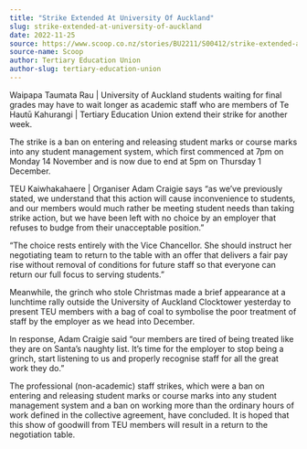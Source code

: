```yaml
---
title: "Strike Extended At University Of Auckland"
slug: strike-extended-at-university-of-auckland
date: 2022-11-25
source: https://www.scoop.co.nz/stories/BU2211/S00412/strike-extended-at-university-of-auckland.htm
source-name: Scoop
author: Tertiary Education Union
author-slug: tertiary-education-union
---
```


<p>Waipapa Taumata Rau | University of Auckland students
waiting for final grades may have to wait longer as academic
staff who are members of Te Hautū Kahurangi | Tertiary
Education Union extend their strike for another
week.</p>

<p>The strike is a ban on entering and releasing
student marks or course marks into any student management
system, which first commenced at 7pm on Monday 14 November
and is now due to end at 5pm on Thursday 1
December.</p>

<p>TEU Kaiwhakahaere | Organiser Adam Craigie
says “as we’ve previously stated, we understand that
this action will cause inconvenience to students, and our
members would much rather be meeting student needs than
taking strike action, but we have been left with no choice
by an employer that refuses to budge from their unacceptable
position.”</p>

<p>“The choice rests entirely with the
Vice Chancellor. She should instruct her negotiating team to
return to the table with an offer that delivers a fair pay
rise without removal of conditions for future staff so that
everyone can return our full focus to serving
students.”</p>

<p>Meanwhile, the grinch who stole Christmas
made a brief appearance at a lunchtime rally outside the
University of Auckland Clocktower yesterday to present TEU
members with a bag of coal to symbolise the poor treatment
of staff by the employer as we head into December.</p>

<p>In
response, Adam Craigie said “our members are tired of
being treated like they are on Santa’s naughty list.
It’s time for the employer to stop being a grinch, start
listening to us and properly recognise staff for all the
great work they do.”</p>

<p>The professional (non-academic)
staff strikes, which were a ban on entering and releasing
student marks or course marks into any student management
system and a ban on working more than the ordinary hours of
work defined in the collective agreement, have concluded. It
is hoped that this show of goodwill from TEU members will
result in a return to the negotiation
table.</p>

